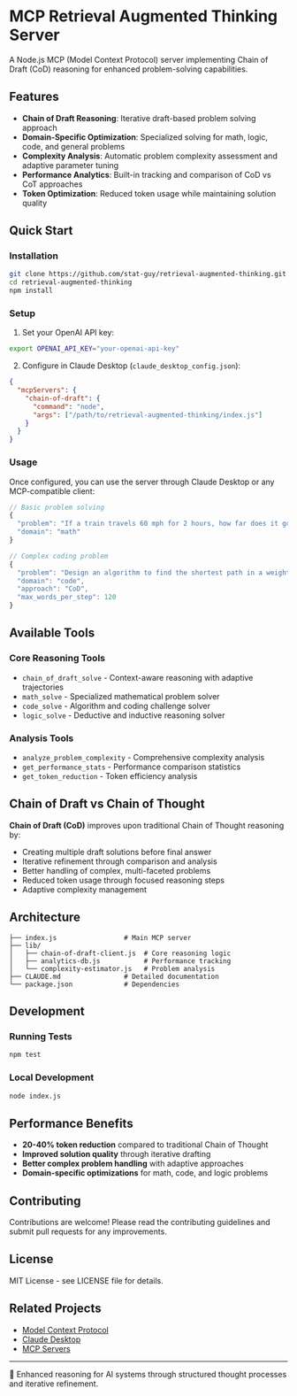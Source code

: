 # MCP Retrieval Augmented Thinking Server

A Node.js MCP (Model Context Protocol) server implementing Chain of Draft (CoD) reasoning for enhanced problem-solving capabilities.

## Features

- **Chain of Draft Reasoning**: Iterative draft-based problem solving approach
- **Domain-Specific Optimization**: Specialized solving for math, logic, code, and general problems
- **Complexity Analysis**: Automatic problem complexity assessment and adaptive parameter tuning
- **Performance Analytics**: Built-in tracking and comparison of CoD vs CoT approaches
- **Token Optimization**: Reduced token usage while maintaining solution quality

## Quick Start

### Installation

```bash
git clone https://github.com/stat-guy/retrieval-augmented-thinking.git
cd retrieval-augmented-thinking
npm install
```

### Setup

1. Set your OpenAI API key:
```bash
export OPENAI_API_KEY="your-openai-api-key"
```

2. Configure in Claude Desktop (`claude_desktop_config.json`):
```json
{
  "mcpServers": {
    "chain-of-draft": {
      "command": "node",
      "args": ["/path/to/retrieval-augmented-thinking/index.js"]
    }
  }
}
```

### Usage

Once configured, you can use the server through Claude Desktop or any MCP-compatible client:

```javascript
// Basic problem solving
{
  "problem": "If a train travels 60 mph for 2 hours, how far does it go?",
  "domain": "math"
}

// Complex coding problem
{
  "problem": "Design an algorithm to find the shortest path in a weighted graph",
  "domain": "code",
  "approach": "CoD",
  "max_words_per_step": 120
}
```

## Available Tools

### Core Reasoning Tools
- `chain_of_draft_solve` - Context-aware reasoning with adaptive trajectories
- `math_solve` - Specialized mathematical problem solver
- `code_solve` - Algorithm and coding challenge solver
- `logic_solve` - Deductive and inductive reasoning solver

### Analysis Tools
- `analyze_problem_complexity` - Comprehensive complexity analysis
- `get_performance_stats` - Performance comparison statistics
- `get_token_reduction` - Token efficiency analysis

## Chain of Draft vs Chain of Thought

**Chain of Draft (CoD)** improves upon traditional Chain of Thought reasoning by:

- Creating multiple draft solutions before final answer
- Iterative refinement through comparison and analysis
- Better handling of complex, multi-faceted problems
- Reduced token usage through focused reasoning steps
- Adaptive complexity management

## Architecture

```
├── index.js                 # Main MCP server
├── lib/
│   ├── chain-of-draft-client.js  # Core reasoning logic
│   ├── analytics-db.js           # Performance tracking
│   └── complexity-estimator.js   # Problem analysis
├── CLAUDE.md                # Detailed documentation
└── package.json             # Dependencies
```

## Development

### Running Tests

```bash
npm test
```

### Local Development

```bash
node index.js
```

## Performance Benefits

- **20-40% token reduction** compared to traditional Chain of Thought
- **Improved solution quality** through iterative drafting
- **Better complex problem handling** with adaptive approaches
- **Domain-specific optimizations** for math, code, and logic problems

## Contributing

Contributions are welcome! Please read the contributing guidelines and submit pull requests for any improvements.

## License

MIT License - see LICENSE file for details.

## Related Projects

- [Model Context Protocol](https://github.com/modelcontextprotocol)
- [Claude Desktop](https://claude.ai/)
- [MCP Servers](https://github.com/modelcontextprotocol/servers)

---

🤖 Enhanced reasoning for AI systems through structured thought processes and iterative refinement.